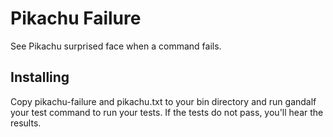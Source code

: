 # Pikachu Failure

See Pikachu surprised face when a command fails.

## Installing

Copy pikachu-failure and pikachu.txt to your bin directory and run gandalf your test command to run your tests. If the tests do not pass, you'll hear the results.
